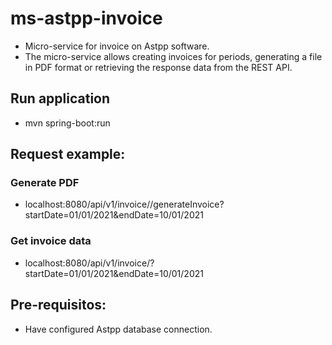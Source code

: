 # ms-astpp-invoice
- Micro-service for invoice on Astpp software.
- The micro-service allows creating invoices for periods, generating a file in PDF format or retrieving the response data from the REST API.

## Run application
- mvn spring-boot:run

## Request example:
### Generate PDF
- localhost:8080/api/v1/invoice/<accountNumber>/generateInvoice?startDate=01/01/2021&endDate=10/01/2021

### Get invoice data
- localhost:8080/api/v1/invoice/<accountNumber>?startDate=01/01/2021&endDate=10/01/2021

## Pre-requisitos:
- Have configured Astpp database connection.



